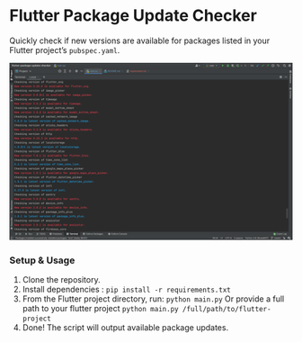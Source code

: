 # Flutter Package Update Checker

Quickly check if new versions are available for packages listed in your Flutter project’s `pubspec.yaml`.

<img src="screenshots/screenshot_1.png" alt="">

### Setup & Usage

1. Clone the repository.
2. Install dependencies : `pip install -r requirements.txt`
3. From the Flutter project directory, run: `python main.py` Or provide a full path to your flutter project `python main.py
   /full/path/to/flutter-project`
4. Done! The script will output available package updates.
